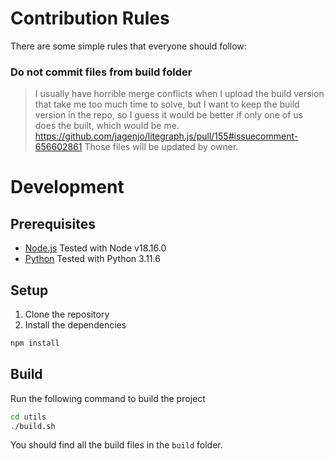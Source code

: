 # Contribution Rules
There are some simple rules that everyone should follow:

### Do not commit files from build folder
> I usually have horrible merge conflicts when I upload the build version that take me too much time to solve, but I want to keep the build version in the repo, so I guess it would be better if only one of us does the built, which would be me.
> https://github.com/jagenjo/litegraph.js/pull/155#issuecomment-656602861
Those files will be updated by owner.


# Development

## Prerequisites
- [Node.js](https://nodejs.org/en/) Tested with Node v18.16.0
- [Python](https://www.python.org/downloads/) Tested with Python 3.11.6

## Setup
1. Clone the repository
2. Install the dependencies
```bash
npm install
```

## Build
Run the following command to build the project
```bash
cd utils
./build.sh
```

You should find all the build files in the `build` folder.